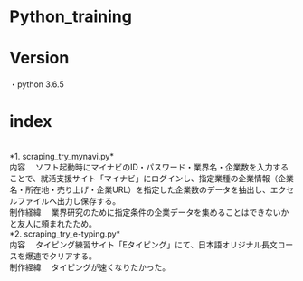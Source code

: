 # Python_training

# Version
・python 3.6.5


# index
<br>
*1. scraping_try_mynavi.py*  
<br>
内容  
　ソフト起動時にマイナビのID・パスワード・業界名・企業数を入力することで、就活支援サイト「マイナビ」にログインし、指定業種の企業情報（企業名・所在地・売り上げ・企業URL）を指定した企業数のデータを抽出し、エクセルファイルへ出力し保存する。  
<br>
制作経緯  
　業界研究のために指定条件の企業データを集めることはできないかと友人に頼まれたため。  
<br>
*2. scraping_try_e-typing.py*  
<br>
内容  
　タイピング練習サイト「Eタイピング」にて、日本語オリジナル長文コースを爆速でクリアする。  
<br>
制作経緯  
　タイピングが速くなりたかった。    
